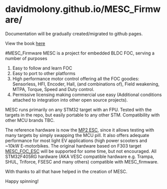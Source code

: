 # davidmolony.github.io/MESC_Firmware/

Documentation will be gradually created/migrated to github pages.

View the book [here](https://davidmolony.github.io/MESC_Firmware/)

#MESC_Firmware
MESC is a project for embedded BLDC FOC, serving a number of purposes
1) Easy to follow and learn FOC
2) Easy to port to other platforms
3) High performance motor control offering all the FOC goodies: Sensorless, HFI, Encoder, Hall, (and combinations of), Field weakening, MTPA, Torque, Speed and Duty control.
4) Permissive licensing making commercial use easy (Additional conditions attached to integration into other open source projects).

MESC runs primarily on any STM32 target with an FPU. Tested with the targets in the repo, but easily portable to any other STM. Compatibility with other MCU brands TBC.

The reference hardware is now the [MP2 ESC](https://github.com/badgineer/MP2-ESC), since it allows testing with many targets by simply swapping the MCU pill. It also offers adequate performance for most light EV applications (high power scooters and ~10kW E-motorbikes.
The original hardware based on F303 target [MESC_FOC_ESC](https://github.com/davidmolony/MESC_FOC_ESC) will be supported for some time, but not encouraged.
All STM32F405RG hardware (AKA VESC compatible hardware e.g. Trampa, SHUL, Triforce, FSESC and many others) compatible with MESC_firmware.

With thanks to all that have helped in the creation of MESC.

Happy spinning!